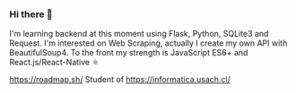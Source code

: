 ### Hi there 👋

I'm learning backend at this moment using Flask, Python, SQLite3 and Request. I'm interested on Web Scraping, actually I create my own API with BeautifulSoup4.
To the front my strength is JavaScript ES6+ and React.js/React-Native ⚛

https://roadmap.sh/ 
Student of https://informatica.usach.cl/
